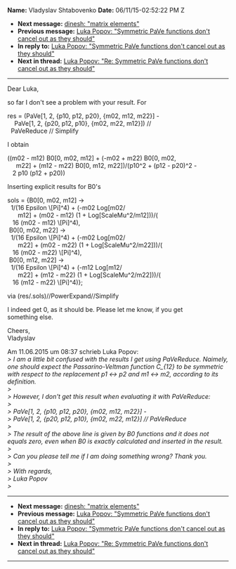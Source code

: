 **Name:** Vladyslav Shtabovenko
**Date:** 06/11/15-02:52:22 PM Z

  - **Next message:** [dinesh: "matrix elements"](0907.html)
  - **Previous message:** [Luka Popov: "Symmetric PaVe functions don't
    cancel out as they should"](0905.html)
  - **In reply to:** [Luka Popov: "Symmetric PaVe functions don't cancel
    out as they should"](0905.html)
  - **Next in thread:** [Luka Popov: "Re: Symmetric PaVe functions don't
    cancel out as they should"](0913.html)

-----

Dear Luka,  

so far I don't see a problem with your result. For  

res = (PaVe[1, 2, {p10, p12, p20}, {m02, m12, m22}] -  
    PaVe[1, 2, {p20, p12, p10}, {m02, m22, m12}]) //  
  PaVeReduce // Simplify  

I obtain  

((m02 - m12) B0[0, m02, m12] + (-m02 + m22) B0[0, m02,  
     m22] + (m12 - m22) B0[0, m12, m22])/(p10^2 + (p12 -
p20)^2 -  
   2 p10 (p12 + p20))  

Inserting explicit results for B0's  

sols = {B0[0, m02, m12] -\>  
  1/(16 Epsilon \\[Pi]^4) + (-m02 Log[m02/  
      m12] + (m02 - m12) (1 + Log[ScaleMu^2/m12]))/(  
   16 (m02 - m12) \\[Pi]^4),  
 B0[0, m02, m22] -\>  
  1/(16 Epsilon \\[Pi]^4) + (-m02 Log[m02/  
      m22] + (m02 - m22) (1 + Log[ScaleMu^2/m22]))/(  
   16 (m02 - m22) \\[Pi]^4),  
 B0[0, m12, m22] -\>  
  1/(16 Epsilon \\[Pi]^4) + (-m12 Log[m12/  
      m22] + (m12 - m22) (1 + Log[ScaleMu^2/m22]))/(  
   16 (m12 - m22) \\[Pi]^4)};  

via (res/.sols)//PowerExpand//Simplify  

I indeed get 0, as it should be. Please let me know, if you get  
something else.  

Cheers,  
Vladyslav  

Am 11.06.2015 um 08:37 schrieb Luka Popov:  
*\> I am a little bit confused with the results I get using PaVeReduce.
Naimely, one should expect the Passarino-Veltman function C\_{12} to be
symmetric with respect to the replacement p1 \<-\> p2 and m1 \<-\> m2,
according to its definition.*  
*\>*  
*\> However, I don't get this result when evaluating it with
PaVeReduce:*  
*\>*  
*\> PaVe[1, 2, {p10, p12, p20}, {m02, m12, m22}] -*  
*\> PaVe[1, 2, {p20, p12, p10}, {m02, m22, m12}] //
PaVeReduce*  
*\>*  
*\> The result of the above line is given by B0 functions and it does
not equals zero, even when B0 is exactly calculated and inserted in the
result.*  
*\>*  
*\> Can you please tell me if I am doing something wrong? Thank you.*  
*\>*  
*\> With regards,*  
*\> Luka Popov*  
*\>*  

-----

  - **Next message:** [dinesh: "matrix elements"](0907.html)
  - **Previous message:** [Luka Popov: "Symmetric PaVe functions don't
    cancel out as they should"](0905.html)
  - **In reply to:** [Luka Popov: "Symmetric PaVe functions don't cancel
    out as they should"](0905.html)
  - **Next in thread:** [Luka Popov: "Re: Symmetric PaVe functions don't
    cancel out as they should"](0913.html)

-----


